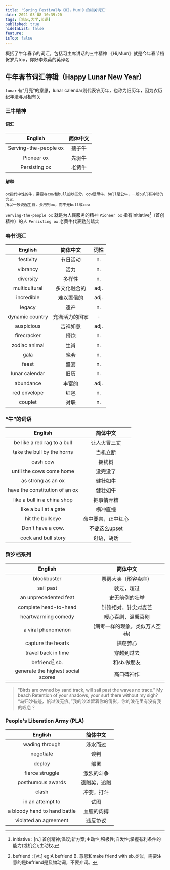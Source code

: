 ```yaml
---
title: 'Spring_Festival与《HI，Mum!》的相关词汇'
date: 2021-03-08 10:39:20
tags: [笔记,大学,英语]
published: true
hideInList: false
feature: 
isTop: false
---
```


概括了牛年春节的词汇，包括习主席讲话的三牛精神
《Hi,Mum》就是今年春节档贺岁片top，你好李焕英的英译名

<!--more-->

## 牛年春节词汇特辑（Happy Lunar New Year）

`lunar` 有“月亮”的意思，lunar calendar则代表农历年，也称为旧历年，因为农历纪年法与月相有关

### 三牛精神

#### 词汇

|English|简体中文|
|:--:|:--:|
|Serving-the-people ox|孺子牛|
|Pioneer ox|先驱牛|
|Persisting ox|老黄牛|

#### 解释

    ox指代中性的牛，需要与cow和bull加以区分，cow是母牛，bull是公牛，一般bull有冲动的含义，
    所以一般说起生肖，会用到ox，而不是bull或cow

`Serving-the-people ox` 就是为人民服务的精神
`Pioneer ox` 指有initiative[^initiative]（首创精神）的人
`Persisting ox` 老黄牛代表勤劳踏实

[^initiative]: initiative : [n.] 首创精神;倡议;新方案;主动性;积极性;自发性;掌握有利条件的能力(或机会);主动权.

### 春节词汇

|English|简体中文|词性|
|:--:|:--:|:--:|
|festivity|节日活动|n.|
|vibrancy|活力|n.|
|diversity|多样性|n.|
|multicultural|多文化融合的|adj.|
|incredible|难以置信的|adj.|
|legacy|遗产|n.|
|dynamic country|充满活力的国家|-|
|auspicious|吉祥如意|adj.|
|firecracker|鞭炮|n.|
|zodiac animal|生肖|n.|
|gala|晚会|n.|
|feast|盛宴|n.|
|lunar calendar|旧历|n.|
|abundance|丰富的|adj.|
|red envelope|红包|n.|
|couplet|对联|n.|

### “牛”的词语

|English|简体中文|
|:--:|:--:|
|be like a red rag to a bull|让人火冒三丈|
|take the bull by the horns|当机立断|
|cash cow|摇钱树|
|until the cows come home|没完没了|
|as strong as an ox|健壮如牛|
|have the constitution of an ox|健壮如牛|
|like a bull in a china shop|把事情弄糟|
|like a bull at a gate|横冲直撞|
|hit the bullseye|命中要害，正中红心|
|Don't have a cow.|不要这么upset|
|cock and bull story|诳语，胡话|

### 贺岁档系列

|English|简体中文|
|:--:|:--:|
|blockbuster|票房大卖（形容卖座）|
|sail past|驶过，超过|
|an unprecedented feat|史无前例的壮举|
|complete head-to-head|针锋相对，针尖对麦芒|
|heartwarming comedy|暖心喜剧，温馨喜剧|
|a viral phenomenon|(病毒一样的现象，类似万人空巷)|
|capture the hearts|捕获芳心|
|travel back in time|穿越到过去|
|befriend[^befriend] sb.|和sb.做朋友|
|generate the highest social scores|高口碑神作|

> "Birds are owned by sand track, will sail past the waves no trace." My beach Retention of your shadows, your surf there without my sigh? 
“鸟归沙有迹，帆过浪无痕。”我的沙滩留着你的倩影，你的浪花里有没有我的叹息？

[^befriend]: befriend : [vt.]  eg:A befriend B. 意思和make friend with sb.类似，需要注意的是befriend是及物动词，不要介词。

### People's Liberation Army (PLA)

|English|简体中文|
|:--:|:--:|
|wading through|涉水而过|
|negotiate|谈判|
|deploy|部署|
|fierce struggle|激烈的斗争|
|posthumous awards|遗赠奖，追赠|
|clash|冲突，打斗|
|in an attempt to|试图|
|a bloody hand to hand battle|血腥的肉搏|
|violated an agreement|违反协议|
